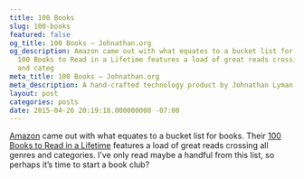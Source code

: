 ```yaml
---
title: 100 Books
slug: 100-books
featured: false
og_title: 100 Books – Johnathan.org
og_description: Amazon came out with what equates to a bucket list for books. Their
  100 Books to Read in a Lifetime features a load of great reads crossing all genres
  and categ
meta_title: 100 Books – Johnathan.org
meta_description: A hand-crafted technology product by Johnathan Lyman
layout: post
categories: posts
date: 2015-04-26 20:19:18.000000000 -07:00
---
```


[Amazon](//amazon.com) came out with what equates to a bucket list for books. Their [100 Books to Read in a Lifetime](http://www.amazon.com/b?ie=UTF8&node=8192263011) features a load of great reads crossing all genres and categories. I’ve only read maybe a handful from this list, so perhaps it’s time to start a book club?

